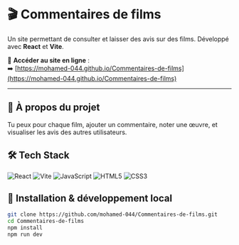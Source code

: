 # 🎬 Commentaires de films

Un site permettant de consulter et laisser des avis sur des films. Développé avec **React** et **Vite**.

🔗 **Accéder au site en ligne** :  
➡️ [https://mohamed-044.github.io/Commentaires-de-films](https://mohamed-044.github.io/Commentaires-de-films)

---

## 💫 À propos du projet
Tu peux pour chaque film, ajouter un commentaire, noter une œuvre, et visualiser les avis des autres utilisateurs.

## 🛠 Tech Stack
![React](https://img.shields.io/badge/react-%2320232a?style=for-the-badge&logo=react&logoColor=%2361DAFB)
![Vite](https://img.shields.io/badge/vite-%23646CFF?style=for-the-badge&logo=vite&logoColor=white)
![JavaScript](https://img.shields.io/badge/javascript-%23323330?style=for-the-badge&logo=javascript&logoColor=%23F7DF1E)
![HTML5](https://img.shields.io/badge/html5-%23E34F26?style=for-the-badge&logo=html5&logoColor=white)
![CSS3](https://img.shields.io/badge/css3-%231572B6?style=for-the-badge&logo=css3&logoColor=white)

## 🚀 Installation & développement local

```bash
git clone https://github.com/mohamed-044/Commentaires-de-films.git
cd Commentaires-de-films
npm install
npm run dev
